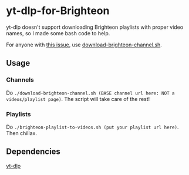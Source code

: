 # yt-dlp-for-Brighteon
yt-dlp doesn't support downloading Brighteon playlists with proper video names, so I made some bash code to help. 

For anyone with [this issue](https://github.com/yt-dlp/yt-dlp/issues/2017), use [download-brighteon-channel.sh](https://github.com/PeteSumners/yt-dlp-for-Brighteon/blob/main/download-brighteon-channel.sh).

## Usage
### Channels
Do `./download-brighteon-channel.sh (BASE channel url here: NOT a videos/playlist page)`. The script will take care of the rest!

### Playlists
Do `./brighteon-playlist-to-videos.sh (put your playlist url here)`. Then chillax.

## Dependencies
[yt-dlp](https://github.com/yt-dlp/yt-dlp/)
